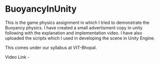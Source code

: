 # BuoyancyInUnity

This is the game physics assignment in which I tried to demonstrate the Buoyancy physics.
I have created a small advertisment copy in unity following with the explanation and implementation video.
I have also uploaded the scripts which I used in developing the scene in Unity Engine.

This comes under our syllabus at VIT-Bhopal.

Video Link - 
